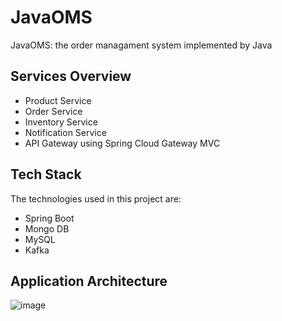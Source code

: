 # JavaOMS
JavaOMS: the order managament system implemented by Java

## Services Overview

- Product Service
- Order Service
- Inventory Service
- Notification Service
- API Gateway using Spring Cloud Gateway MVC

## Tech Stack

The technologies used in this project are:

- Spring Boot
- Mongo DB
- MySQL
- Kafka

## Application Architecture
![image](https://github.com/user-attachments/assets/a87fdbe0-7b81-48be-9b4c-ebcb897abb68)
